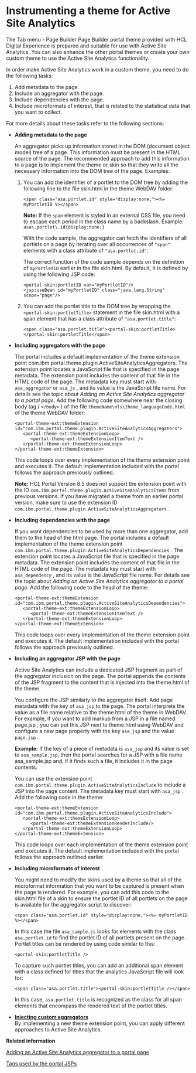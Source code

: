 # Instrumenting a theme for Active Site Analytics

The Tab menu - Page Builder Page Builder portal theme provided with HCL Digital Experience is prepared and suitable for use with Active Site Analytics. You can also enhance the other portal themes or create your own custom theme to use the Active Site Analytics functionality.

In order make Active Site Analytics work in a custom theme, you need to do the following tasks:

1.  Add metadata to the page.
2.  Include an aggregator with the page.
3.  Include dependencies with the page.
4.  Include microformats of interest, that is related to the statistical data that you want to collect.

For more details about these tasks refer to the following sections:

-   **Adding metadata to the page**

    An aggregator picks up information stored in the DOM \(document object model\) tree of a page. This information must be present in the HTML source of the page. The recommended approach to add this information to a page is to implement the theme or skin so that they write all the necessary information into the DOM tree of the page. Examples:

    1.  You can add the identifier of a portlet to the DOM tree by adding the following line to the file skin.html in the theme WebDAV folder:

        ```
        <span class="asa.portlet.id" style="display:none;"><%= myPortletID %></span>
        ```

        **Note:** If the `span` element is styled in an external CSS file, you need to escape each period in the class name by a backslash. Example: `asa\.portlet\.id{display:none;}`

        With the code sample, the aggregator can fetch the identifiers of all portlets on a page by iterating over all occurrences of `"span"` elements with a class attribute of `"asa.portlet.id"`.

        The correct function of the code sample depends on the definition of `myPortletID` earlier in the file skin.html. By default, it is defined by using the following JSP code:

        ```
        <portal-skin:portletID var="myPortletID"/> 
        <jsp:useBean id="myPortletID" class="java.lang.String" scope="page"/> 
        ```

    2.  You can add the portlet title to the DOM tree by wrapping the `<portal-skin:portletTitle>` statement in the file skin.html with a span element that has a class attribute of `"asa.portlet.title"`:

        ```
        <span class="asa.portlet.title"><portal-skin:portletTitle></portal-skin:portletTitle</span>
        ```

-   **Including aggregators with the page**

    The portal includes a default implementation of the theme extension point com.ibm.portal.theme.plugin.ActiveSiteAnalyticsAggregators. The extension point locates a JavaScript file that is specified in the page metadata. The extension point includes the content of that file in the HTML code of the page. The metadata key must start with `asa_aggregator` or `asa_js` , and its value is the JavaScript file name. For details see the topic about *Adding an Active Site Analytics aggregator to a portal page*. Add the following code somewhere near the closing body tag \( `</body>` \) of the file `themeName\nls\theme_languageCode.html` of the theme WebDAV folder:

    ```
    <portal-theme-ext:themeExtension id="com.ibm.portal.theme.plugin.ActiveSiteAnalyticsAggregators">
       <portal-theme-ext:themeExtensionLoop>
          <portal-theme-ext:themeExtensionItemText />
       </portal-theme-ext:themeExtensionLoop> 
    </portal-theme-ext:themeExtension>
    ```

    This code loops over every implementation of the theme extension point and executes it. The default implementation included with the portal follows the approach previously outlined.

    **Note:** HCL Portal Version 8.5 does not support the extension point with the ID `com.ibm.portal.theme.plugin.ActiveSiteAnalyticsItems` from previous versions. If you have migrated a theme from an earlier portal version, make sure to use the extension ID `com.ibm.portal.theme.plugin.ActiveSiteAnalyticsAggregators` .

-   **Including dependencies with the page**

    If you want dependencies to be used by more than one aggregator, add them to the head of the html page. The portal includes a default implementation of the theme extension point `com.ibm.portal.theme.plugin.ActiveSiteAnalyticsDependencies` . The extension point locates a JavaScript file that is specified in the page metadata. The extension point includes the content of that file in the HTML code of the page. The metadata key must start with `asa_dependency` , and its value is the JavaScript file name. For details see the topic about *Adding an Active Site Analytics aggregator to a portal page*. Add the following code to the head of the theme:

    ```
    <portal-theme-ext:themeExtension id="com.ibm.portal.theme.plugin.ActiveSiteAnalyticsDependencies">   
       <portal-theme-ext:themeExtensionLoop>      
          <portal-theme-ext:themeExtensionItemText />   
       </portal-theme-ext:themeExtensionLoop> 
    </portal-theme-ext:themeExtension>
    
    ```

    This code loops over every implementation of the theme extension point and executes it. The default implementation included with the portal follows the approach previously outlined.

-   **Including an aggregator JSP with the page**

    Active Site Analytics can include a dedicated JSP fragment as part of the aggregator inclusion on the page. The portal appends the contents of the JSP fragment to the content that is injected into the theme.html of the theme.

    You configure the JSP similarly to the aggregator itself: Add page metadata with the key of `asa_jsp` to the page. The portal interprets the value as a file name relative to the theme.html of the theme in WebDAV. For example, if you want to add markup from a JSP in a file named page.jsp , you can put this JSP next to theme.html using WebDAV and configure a new page property with the key `asa_jsp` and the value `page.jsp` .

    **Example:** If the key of a piece of metadata is `asa_jsp` and its value is set to `asa_sample.jsp`, then the portal searches for a JSP with a file name asa\_sample.jsp and, if it finds such a file, it includes it in the page contents.

    You can use the extension point `com.ibm.portal.theme.plugin.ActiveSiteAnalyticsInclude` to include a JSP into the page content. The metadata key must start with `asa_jsp` . Add the following code in the theme:

    ```
    <portal-theme-ext:themeExtension id="com.ibm.portal.theme.plugin.ActiveSiteAnalyticsInclude">
       <portal-theme-ext:themeExtensionLoop>
          <portal-theme-ext:themeExtensionRenderInclude/>
       </portal-theme-ext:themeExtensionLoop>
    </portal-theme-ext:themeExtension>
    ```

    This code loops over each implementation of the theme extension point and executes it. The default implementation included with the portal follows the approach outlined earlier.

-   **Including microformats of interest**

    You might need to modify the skins used by a theme so that all of the microformat information that you want to be captured is present when the page is rendered. For example, you can add this code to the skin.html file of a skin to ensure the portlet ID of all portlets on the page is available for the aggregator script to discover:

    ```
    <span class="asa.portlet.id" style="display:none;"><%= myPortletID %></span>
    ```

    In this case the file `asa_sample.js` looks for elements with the class `asa.portlet.id` to find the portlet ID of all portlets present on the page. Portlet titles can be rendered by using code similar to this:

    ```
    <portal-skin:portletTitle />
    ```

    To capture such portlet titles, you can add an additional span element with a class defined for titles that the analytics JavaScript file will look for:

    ```
    <span class="asa.portlet.title"><portal-skin:portletTitle /></span>
    ```

    In this case, `asa.portlet.title` is recognized as the class for all span elements that encompass the rendered text of the portlet titles.


-   **[Injecting custom aggregators](../admin-system/sa_asa_injct_custaggrg.md)**  
By implementing a new theme extension point, you can apply different approaches to Active Site Analytics.


**Related information**  


[Adding an Active Site Analytics aggregator to a portal page](../admin-system/sa_asa_add_aggr_2_page.md)

[Tags used by the portal JSPs](../dev-portlet/dgn_ptltld.md)

